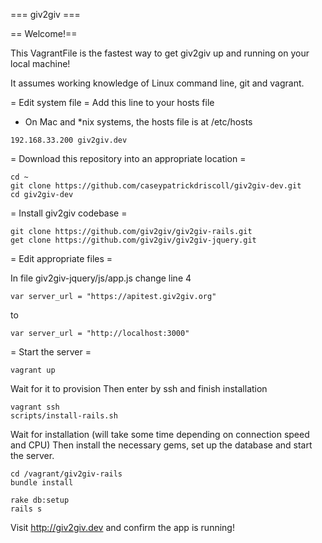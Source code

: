 === giv2giv ===

== Welcome!==

This VagrantFile is the fastest way to get giv2giv up and running on your local machine!

It assumes working knowledge of Linux command line, git and vagrant.

= Edit system file =
Add this line to your hosts file
 - On Mac and *nix systems, the hosts file is at /etc/hosts

```
192.168.33.200 giv2giv.dev
```

= Download this repository into an appropriate location =

```
cd ~
git clone https://github.com/caseypatrickdriscoll/giv2giv-dev.git
cd giv2giv-dev
```

= Install giv2giv codebase =

```
git clone https://github.com/giv2giv/giv2giv-rails.git
get clone https://github.com/giv2giv/giv2giv-jquery.git
```

= Edit appropriate files =

In file giv2giv-jquery/js/app.js change line 4

```
var server_url = "https://apitest.giv2giv.org"

```

to 

```
var server_url = "http://localhost:3000"
```

= Start the server =

```
vagrant up
```

Wait for it to provision
Then enter by ssh and finish installation

```
vagrant ssh
scripts/install-rails.sh
```

Wait for installation (will take some time depending on connection speed and CPU)
Then install the necessary gems, set up the database and start the server.

```
cd /vagrant/giv2giv-rails
bundle install

rake db:setup
rails s
```

Visit http://giv2giv.dev and confirm the app is running!




